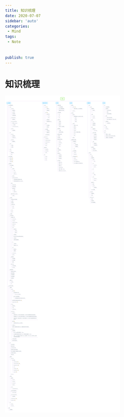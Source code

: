 ```yaml
---
title: 知识梳理
date: 2020-07-07
sidebar: 'auto'
categories:
 - Mind
tags:
 - Note


publish: true
---
```



# 知识梳理

![知识框架](../.vuepress/public/knowledge.png)